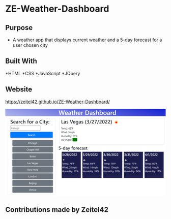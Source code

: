 # ZE-Weather-Dashboard

## Purpose

* A weather app that displays current weather and a 5-day forecast for a user chosen city

## Built With

*HTML
*CSS
*JavaScript
*JQuery

## Website

https://zeitel42.github.io/ZE-Weather-Dashboard/

<img src="./assets/images/weather-dashboard-scrnsht.png">

## Contributions made by Zeitel42